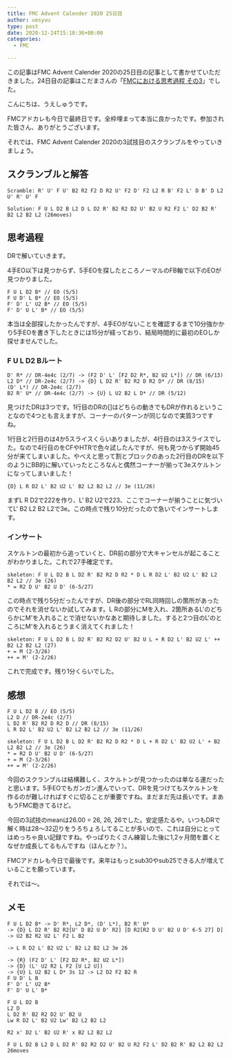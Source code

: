 ```yaml
---
title: FMC Advent Calender 2020 25日目
author: uesyuu
type: post
date: 2020-12-24T15:10:36+00:00
categories:
  - FMC

---
```

この記事はFMC Advent Calender 2020の25日目の記事として書かせていただきました。24日目の記事はこだまさんの「[FMCにおける思考過程 その3][1]」でした。

こんにちは、うえしゅうです。

FMCアドカレも今日で最終日です。全枠埋まって本当に良かったです。参加された皆さん、ありがとうございます。

それでは、FMC Advent Calender 2020の3試技目のスクランブルをやっていきましょう。

## スクランブルと解答

<pre class="wp-block-code"><code>Scramble: R' U' F U' B2 R2 F2 D R2 U' F2 D' F2 L2 R B' F2 L' D B' D L2 U' R' U' F</code></pre>

<pre class="wp-block-code"><code>Solution: F U L D2 B L2 D L D2 R' B2 R2 D2 U' B2 U R2 F2 L' D2 B2 R' B2 L2 B2 L2 (26moves)</code></pre>

## 思考過程

DRで解いていきます。

4手EO以下は見つからず、5手EOを探したところノーマルのFB軸で以下のEOが見つかりました。

<pre class="wp-block-code"><code>F U L D2 B* // EO (5/5)
F U D' L B* // EO (5/5)
F' D' L' U2 B* // EO (5/5)
F' D' U L' B* // EO (5/5)</code></pre>

本当は全部探したかったんですが、4手EOがないことを確認するまで10分強かかり5手EOを書き下したときには15分が経っており、結局時間的に最初のEOしか探せませんでした。

### F U L D2 Bルート

<pre class="wp-block-code"><code>D' R* // DR-4e4c (2/7) -> (F2 D' L' &#91;F2 D2 R*, B2 U2 L*]) // DR (6/13)
L2 D* // DR-2e4c (2/7) -> {D} L D2 R' B2 R2 D R2 D* // DR (8/15)
(D' L*) // DR-2e4c (2/7)
B2 R' U* // DR-4e4c (2/7) -> {U} L U2 B2 L D* // DR (5/12)</code></pre>

見つけたDRは3つです。1行目のDRの[]はどちらの動きでもDRが作れるということなので4つとも言えますが、コーナーのパターンが同じなので実質3つですね。

1行目と2行目のは4か5スライスくらいありましたが、4行目のは3スライスでした。なので4行目のをCFやHTRで色々試したんですが、何も見つからず開始45分が来てしまいました。やべえと思って割とブロックのあった2行目のDRを以下のようにBB的に解いていったところなんと偶然コーナーが揃って3eスケルトンになってしまいました！

<pre class="wp-block-code"><code>{D} L R D2 L' B2 U2 L' B2 L2 B2 L2 // 3e (11/26)</code></pre>

まずL R D2で222を作り、L' B2 U2で223、ここでコーナーが揃うことに気づいてL' B2 L2 B2 L2で3e。この時点で残り10分だったので急いでインサートします。

### インサート

スケルトンの最初から追っていくと、DR前の部分で大キャンセルが起こることがわかりました。これで27手確定です。

<pre class="wp-block-code"><code>skeleton: F U L D2 B L D2 R' B2 R2 D R2 * D L R D2 L' B2 U2 L' B2 L2 B2 L2 // 3e (26)
* = R2 D U' B2 U D' (6-5/27)</code></pre>

この時点で残り5分だったんですが、DR後の部分でRL同時回しの箇所があったのでそれを消せないか試してみます。L Rの部分にMを入れ、2箇所あるL'のどちらかにM'を入れることで消せないかなあと期待しました。すると2つ目のL'のところにM'を入れるとうまく消えてくれました！

<pre class="wp-block-code"><code>skeleton: F U L D2 B L D2 R' B2 R2 D2 U' B2 U L + R D2 L' B2 U2 L' ++ B2 L2 B2 L2 (27)
+ = M (2-3/26)
++ = M' (2-2/26)</code></pre>

これで完成です。残り1分くらいでした。

## 感想

<pre class="wp-block-code"><code>F U L D2 B // EO (5/5)
L2 D // DR-2e4c (2/7)
L D2 R' B2 R2 D R2 D // DR (8/15)
L R D2 L' B2 U2 L' B2 L2 B2 L2 // 3e (11/26)
 
skeleton: F U L D2 B L D2 R' B2 R2 D R2 * D L + R D2 L' B2 U2 L' + B2 L2 B2 L2 // 3e (26)
* = R2 D U' B2 U D' (6-5/27)
+ = M (2-3/26)
++ = M' (2-2/26)</code></pre>

今回のスクランブルは結構難しく、スケルトンが見つかったのは単なる運だったと思います。5手EOでもガンガン進んでいって、DRを見つけてもスケルトンを作るのが難しければすぐに切ることが重要ですね。まだまだ先は長いです。まあもうFMC飽きてるけど。

今回の3試技のmeanは26.00 = 26, 26, 26でした。安定感たるや。いつもDRで解く時は28〜32辺りをうろちょろしてることが多いので、これは自分にとってはめっちゃ良い記録ですね。やっぱりたくさん練習した後に1,2ヶ月間を置くとなぜか成長してるもんですね（ほんとか？）。

FMCアドカレも今日で最後です。来年はもっとsub30やsub25できる人が増えていることを願っています。

それでは〜。

## メモ

<pre class="wp-block-code"><code>F U L D2 B* -> D' R*, L2 D*, (D' L*), B2 R' U*
-> {D} L D2 R' B2 R2&#91;U' D B2 U D' R2] &#91;D R2&#91;R2 D U' B2 U D' 6-5 27] D] -> U2 B2 R2 U2 L' F2 L B2
 
-> L R D2 L' B2 U2 L' B2 L2 B2 L2 3e 26
 
-> {R} (F2 D' L' &#91;F2 D2 R*, B2 U2 L*])
-> {D} (L' U2 R2 L F2 &#91;U L2 U])
-> {U} L U2 B2 L D* 3s 12 -> L2 D2 F2 B2 R
F U D' L B
F' D' L' U2 B*
F' D' U L' B*
 
F U L D2 B
L2 D
L D2 R' B2 R2 D2 U' B2 U
Lw R D2 L' B2 U2 Lw' B2 L2 B2 L2
 
R2 x' D2 L' B2 U2 R' x B2 L2 B2 L2
 
F U L D2 B L2 D L D2 R' B2 R2 D2 U' B2 U R2 F2 L' D2 B2 R' B2 L2 B2 L2
26moves</code></pre>

 [1]: http://wrcc.main.jp/commentary_fmc/fmc_advent_2020/day24_kdm
